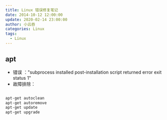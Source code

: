 ```yaml
---
title: Linux 错误修复笔记
date: 2014-10-12 12:00:00
update: 2020-02-14 23:00:00
author: 小云吞
categories: Linux
tags: 
  - Linux
---
```


## apt

- 错误 ："subprocess installed post-installation script returned error exit status 1"
- 故障排除：

```bash

apt-get autoclean
apt-get autoremove
apt-get update
apt-get upgrade
```